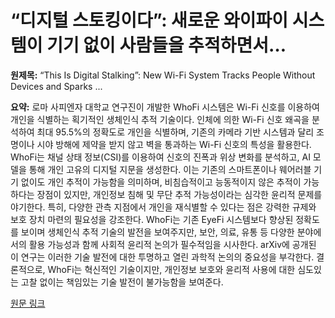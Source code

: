# “디지털 스토킹이다”: 새로운 와이파이 시스템이 기기 없이 사람들을 추적하면서…

**원제목:** “This Is Digital Stalking”: New Wi-Fi System Tracks People Without Devices and Sparks ...

**요약:** 로마 사피엔자 대학교 연구진이 개발한 WhoFi 시스템은 Wi-Fi 신호를 이용하여 개인을 식별하는 획기적인 생체인식 추적 기술이다.  인체에 의한 Wi-Fi 신호 왜곡을 분석하여 최대 95.5%의 정확도로 개인을 식별하며, 기존의 카메라 기반 시스템과 달리 조명이나 시야 방해에 제약을 받지 않고 벽을 통과하는 Wi-Fi 신호의 특성을 활용한다.  WhoFi는 채널 상태 정보(CSI)를 이용하여 신호의 진폭과 위상 변화를 분석하고, AI 모델을 통해 개인 고유의 디지털 지문을 생성한다. 이는 기존의 스마트폰이나 웨어러블 기기 없이도 개인 추적이 가능함을 의미하며,  비침습적이고 능동적이지 않은 추적이 가능하다는 장점이 있지만,  개인정보 침해 및 무단 추적 가능성이라는 심각한 윤리적 문제를 야기한다.  특히,  다양한 관측 지점에서 개인을 재식별할 수 있다는 점은 강력한 규제와 보호 장치 마련의 필요성을 강조한다.  WhoFi는 기존 EyeFi 시스템보다 향상된 정확도를 보이며 생체인식 추적 기술의 발전을 보여주지만,  보안, 의료, 유통 등 다양한 분야에서의 활용 가능성과 함께  사회적 윤리적 논의가 필수적임을 시사한다.  arXiv에 공개된 이 연구는  이러한 기술 발전에 대한 투명하고 열린 과학적 논의의 중요성을 부각한다.  결론적으로, WhoFi는 혁신적인 기술이지만,  개인정보 보호와 윤리적 사용에 대한 심도있는 고찰 없이는  책임있는 기술 발전이 불가능함을 보여준다.

[원문 링크](https://www.rudebaguette.com/en/2025/07/this-is-digital-stalking-new-wi-fi-system-tracks-people-without-devices-and-sparks-outrage-over-invisible-surveillance-power/)
